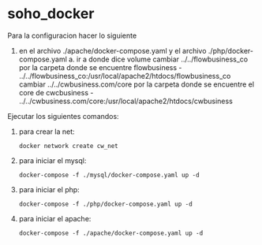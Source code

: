 # soho_docker
Para la configuracion hacer lo siguiente

1. en el archivo ./apache/docker-compose.yaml y el archivo ./php/docker-compose.yaml 
    a. ir a donde dice volume
        cambiar ../../flowbusiness_co por la carpeta donde se encuentre flowbusiness
        - ../../flowbusiness_co:/usr/local/apache2/htdocs/flowbusiness_co
        cambiar ../../cwbusiness.com/core por la carpeta donde se encuentre el core de cwcbusiness
        - ../../cwbusiness.com/core:/usr/local/apache2/htdocs/cwbusiness

Ejecutar los siguientes comandos:

1. para crear la net:
    ``` shell script
    docker network create cw_net
    ```
2. para iniciar el mysql:
    ``` shell script
    docker-compose -f ./mysql/docker-compose.yaml up -d
    ```
3. para iniciar el php:
    ``` shell script
    docker-compose -f ./php/docker-compose.yaml up -d
    ```
4. para iniciar el apache:
    ``` shell script
    docker-compose -f ./apache/docker-compose.yaml up -d
    ```